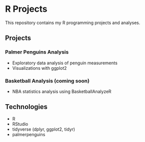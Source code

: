 # R Projects

This repository contains my R programming projects and analyses.

## Projects

### Palmer Penguins Analysis
- Exploratory data analysis of penguin measurements
- Visualizations with ggplot2

### Basketball Analysis (coming soon)
- NBA statistics analysis using BasketballAnalyzeR

## Technologies
- R
- RStudio
- tidyverse (dplyr, ggplot2, tidyr)
- palmerpenguins
